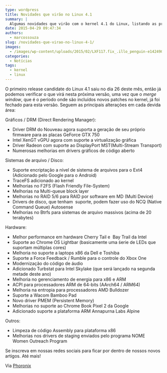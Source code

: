 ```yaml
---
type: wordpress
title: Novidades que virão no Linux 4.1
summary: |
  Algumas novidades que virão com o kernel 4.1 do Linux, listando as principais melhorias desta nova versão.
date: 2015-04-29 09:47:34
authors:
  - marcossouza
slug: /novidades-que-virao-no-linux-4-1/
images:
  - /images/wp-content/uploads/2015/02/LXF117.fix_.illo_penguin-e1424908179658.jpg
categories:
  - Notícias
tags:
  - kernel
  - linux
---
```


O primeiro release candidate do Linux 4.1 saiu no dia 26 deste mês, então já podemos verificar o que virá nesta próxima versão, uma vez que o <em>merge window</em>, que é o período onde são incluídos novos patches no kernel, já foi fechado para esta versão. Seguem as principais alterações em cada devida área:

Gráficos / DRM (Direct Rendering Manager):
<ul>
	<li>Driver DRM do Nouveau agora suporta a geração de seu próprio firmware para as placas GeForce GTX 750</li>
	<li>Intel XenGT vGPU agora com suporte a virtualização gráfica</li>
	<li>Driver Radeon com suporte ao DisplayPort MST(Multi-Stream Transport)</li>
	<li>Numerosas melhorias em drivers gráficos de código aberto</li>
</ul>
Sistemas de arquivo / Disco:
<ul>
	<li>Suporte encriptação a nível de sistema de arquivos para o Ext4 (Adicionado pelo Google para o Android)</li>
	<li>TraceFS adicionado ao kernel</li>
	<li>Melhorias no F2FS (Flash Friendly File-System)</li>
	<li>Melhorias na Multi-queue block layer</li>
	<li>Melhorias no RAID 5/6 para RAID por software em MD (Multi Device)</li>
	<li>Drivers de disco, que tenham  suporte, podem fazer uso do NCQ (Native Command Queue) Autosense</li>
	<li>Melhorias no Btrfs para sistemas de arquivo massivos (acima de 20 terabytes)</li>
</ul>
Hardware:
<ul>
	<li>Melhor performance em hardware Cherry Tail e  Bay Trail da Intel</li>
	<li>Suporte ao Chrome OS Lightbar (basicamente uma śerie de LEDs que suportam múltiplas cores)</li>
	<li>Melhoria no suporte a laptops x86 da Dell e Toshiba</li>
	<li>Suporte a Force Feedback / Rumble para o controle do Xbox One</li>
	<li>Modernização do código de áudio</li>
	<li>Adicionado Turbstat para Intel Skylake (que será lançado na segunda metade deste ano)</li>
	<li>Melhoria no gerenciamento de energia para x86 e ARM</li>
	<li>ACPI para processadores ARM de 64-bits (AArch64 / ARM64)</li>
	<li>Melhoria na entropia para processadores AMD Bulldozer</li>
	<li>Suporte a Wacom Bamboo Pad</li>
	<li>Novo driver PMEM (Persistent Memory)</li>
	<li>Melhorias no suporte ao Chrome Book Pixel 2 da Google</li>
	<li>Adicionado suporte a plataforma ARM Annapurna Labs Alpine</li>
</ul>
Outros:
<ul>
	<li>Limpeza de código Assembly para plataforma x86</li>
	<li>Melhorias nos drivers de staging enviados pelo programa NOME Women Outreach Program</li>
</ul>
Se inscreva em nossas redes sociais para ficar por dentro de nossos novos artigos. Até mais!

Via <a href="http://www.phoronix.com/scan.php?page=news_item&amp;px=Linux-4.1-Kernel-Features" target="_blank">Phoronix</a>